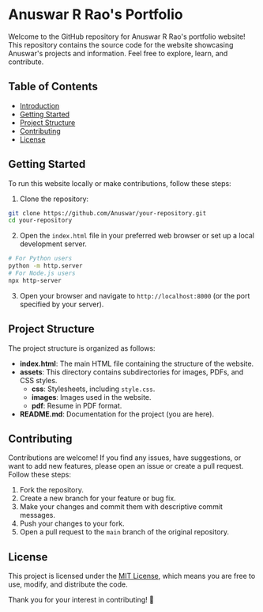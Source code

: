 # Anuswar R Rao's Portfolio

Welcome to the GitHub repository for Anuswar R Rao's portfolio website! This repository contains the source code for the website showcasing Anuswar's projects and information. Feel free to explore, learn, and contribute.

## Table of Contents
- [Introduction](#anuswar-r-raos-portfolio)
- [Getting Started](#getting-started)
- [Project Structure](#project-structure)
- [Contributing](#contributing)
- [License](#license)

## Getting Started

To run this website locally or make contributions, follow these steps:

1. Clone the repository:

```bash
git clone https://github.com/Anuswar/your-repository.git
cd your-repository
```

2. Open the `index.html` file in your preferred web browser or set up a local development server.

```bash
# For Python users
python -m http.server
# For Node.js users
npx http-server
```

3. Open your browser and navigate to `http://localhost:8000` (or the port specified by your server).

## Project Structure

The project structure is organized as follows:

- **index.html**: The main HTML file containing the structure of the website.
- **assets**: This directory contains subdirectories for images, PDFs, and CSS styles.
  - **css**: Stylesheets, including `style.css`.
  - **images**: Images used in the website.
  - **pdf**: Resume in PDF format.
- **README.md**: Documentation for the project (you are here).

## Contributing

Contributions are welcome! If you find any issues, have suggestions, or want to add new features, please open an issue or create a pull request. Follow these steps:

1. Fork the repository.
2. Create a new branch for your feature or bug fix.
3. Make your changes and commit them with descriptive commit messages.
4. Push your changes to your fork.
5. Open a pull request to the `main` branch of the original repository.

## License

This project is licensed under the [MIT License](LICENSE.md), which means you are free to use, modify, and distribute the code.

Thank you for your interest in contributing! 🚀
